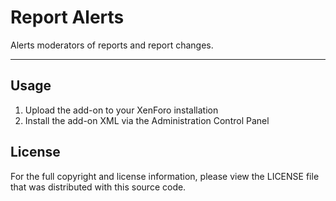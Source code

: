 Report Alerts
=============
Alerts moderators of reports and report changes.

-----------------------------------------------------------------------------------

Usage
-----
1. Upload the add-on to your XenForo installation
2. Install the add-on XML via the Administration Control Panel

License
-------
For the full copyright and license information, please view the LICENSE file
that was distributed with this source code.
